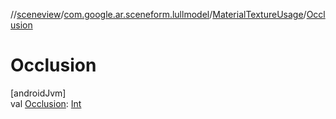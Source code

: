 //[sceneview](../../../index.md)/[com.google.ar.sceneform.lullmodel](../index.md)/[MaterialTextureUsage](index.md)/[Occlusion](-occlusion.md)

# Occlusion

[androidJvm]\
val [Occlusion](-occlusion.md): [Int](https://kotlinlang.org/api/latest/jvm/stdlib/kotlin/-int/index.html)

